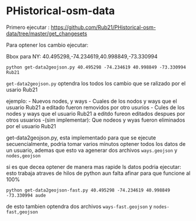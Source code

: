 PHistorical-osm-data
====================
Primero ejecutar : https://github.com/Rub21/PHistorical-osm-data/tree/master/get_changesets

Para optener los cambio ejecutar:

Bbox para NY: 40.495298,-74.234619,40.998849,-73.330994
	
	python get-data2geojson.py 40.495298 -74.234619 40.998849 -73.330994 Rub21

`get-data2geojson.py` optendra los todos los cambio que se ralizado por el usario Rub21
	

ejemplo: 
	- Nuevos nodes, y ways
	- Cuales de los nodos y ways que el usuario Rub21 a editado fueron removidos por otro usurios
	- Cules de los nodes y  ways que el usuario Rub21  a editdo fureon editados despues por otros usuarios
	-(sim implementar): Que nodeos y wyas fueron eliminados por el usuario Rub21

get-data2geojson.py, esta implementado para que se ejecute secuencialmente, podria tomar varios minutos optener todos los datos de un usuario,
ademas que esto va agenerar dos archivos `ways.geojson` y `nodes,geojson`


si es que decea optener de manera mas rapide ls datos podria ejecutar: esto trabaja atraves de hilos de python aun falta afinar para que funcione al 100%

	python get-data2geojson-fast.py 40.495298 -74.234619 40.998849 -73.330994 aude


de esto tambien optendra  dos archivos `ways-fast.geojson` y `nodes-fast,geojson`



